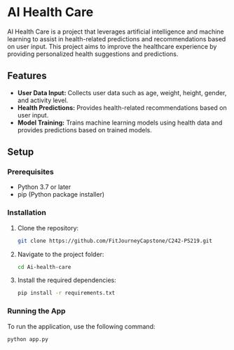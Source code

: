 # AI Health Care

AI Health Care is a project that leverages artificial intelligence and machine learning to assist in health-related predictions and recommendations based on user input. This project aims to improve the healthcare experience by providing personalized health suggestions and predictions.

## Features

- **User Data Input:** Collects user data such as age, weight, height, gender, and activity level.
- **Health Predictions:** Provides health-related recommendations based on user input.
- **Model Training:** Trains machine learning models using health data and provides predictions based on trained models.

## Setup

### Prerequisites

- Python 3.7 or later
- pip (Python package installer)

### Installation

1. Clone the repository:
    ```bash
    git clone https://github.com/FitJourneyCapstone/C242-PS219.git
    ```
2. Navigate to the project folder:
    ```bash
    cd Ai-health-care
    ```
3. Install the required dependencies:
    ```bash
    pip install -r requirements.txt
    ```

### Running the App

To run the application, use the following command:

```bash
python app.py

